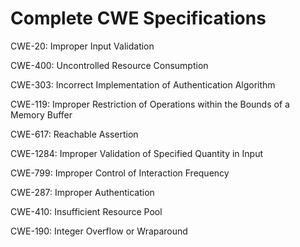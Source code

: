 

# Complete CWE Specifications

CWE-20: Improper Input Validation

CWE-400: Uncontrolled Resource Consumption

CWE-303: Incorrect Implementation of Authentication Algorithm

CWE-119: Improper Restriction of Operations within the Bounds of a Memory Buffer

CWE-617: Reachable Assertion

CWE-1284: Improper Validation of Specified Quantity in Input

CWE-799: Improper Control of Interaction Frequency

CWE-287: Improper Authentication

CWE-410: Insufficient Resource Pool

CWE-190: Integer Overflow or Wraparound